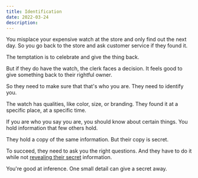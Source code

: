 ```yaml
---
title: Identification
date: 2022-03-24
description: 
---
```


You misplace your expensive watch at the store and only find out the next day. So you go back to the store and ask customer service if they found it.

The temptation is to celebrate and give the thing back.

But if they do have the watch, the clerk faces a decision. It feels good to give something back to their rightful owner. 

So they need to make sure that that's who you are. They need to identify you.

The watch has qualities, like color, size, or branding. They found it at a specific place, at a specific time. 

If you are who you say you are, you should know about certain things. You hold information that few others hold.

They hold a copy of the same information. But their copy is secret.

To succeed, they need to ask you the right questions. And they have to do it while not [revealing their secret](see-equals-equals-download) information.

You're good at inference. One small detail can give a secret away.

<!-- They can ask you to describe the watch, or the circumstances of the loss. -->
<!-- They could have than one lost watch.  -->
<!-- The clerk in this example has to do this without revealing anything. -->
